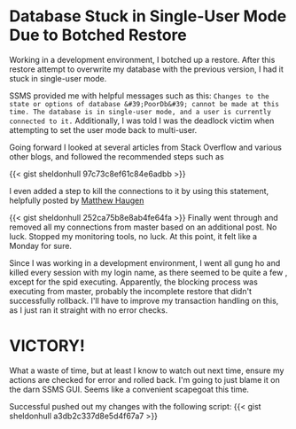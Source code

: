 # Database Stuck in Single-User Mode Due to Botched Restore


Working in a development environment, I botched up a restore. After this restore attempt to overwrite my database with the previous version, I had it stuck in single-user mode.

SSMS provided me with helpful messages such as this:
`Changes to the state or options of database &#39;PoorDb&#39; cannot be made at this time. The database is in single-user mode, and a user is currently connected to it.`
Additionally, I was told I was the deadlock victim when attempting to set the user mode back to multi-user.

Going forward I looked at several articles from Stack Overflow and various other blogs, and followed the recommended steps such as

{{&lt; gist sheldonhull  97c73c8ef61c84e6adbb &gt;}}

I even added a step to kill the connections to it by using this statement, helpfully posted by [Matthew Haugen](http://stackoverflow.com/questions/7197574/script-to-kill-all-connections-to-a-database-more-than-restricted-user-rollback)

{{&lt; gist sheldonhull  252ca75b8e8ab4fe64fa &gt;}}
 Finally went through and removed all my connections from master based on an additional post. No luck. Stopped my monitoring tools, no luck. At this point, it felt like a Monday for sure.

Since I was working in a development environment, I went all gung ho and killed every session with my login name, as there seemed to be quite a few , except for the spid executing. Apparently, the blocking process was executing from master, probably the incomplete restore that didn&#39;t successfully rollback. I&#39;ll have to improve my transaction handling on this, as I just ran it straight with no error checks.

# VICTORY!
What a waste of time, but at least I know to watch out next time, ensure my actions are checked for error and rolled back.
I&#39;m going to just blame it on the darn SSMS GUI. Seems like a convenient scapegoat this time.

Successful pushed out my changes with the following script:
{{&lt; gist sheldonhull  a3db2c337d8e5d4f67a7 &gt;}}

